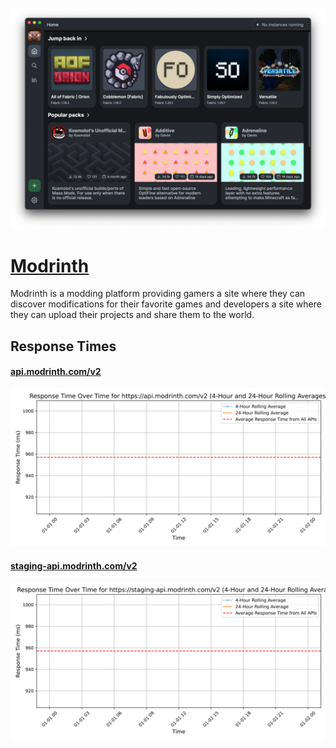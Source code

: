 [![Visit Modrinth](imagePreview.webp)](https://modrinth.com)

# [Modrinth](https://modrinth.com)

Modrinth is a modding platform providing gamers a site where they can discover modifications for their favorite games and developers a site where they can upload their projects and share them to the world.

## Response Times

#### [api.modrinth.com/v2](https://api.modrinth.com/v2)

![api.modrinth.com/v2](response-time-charts/6170692e6d6f6472696e74682e636f6d2f7632.svg)
#### [staging-api.modrinth.com/v2](https://staging-api.modrinth.com/v2)

![staging-api.modrinth.com/v2](response-time-charts/73746167696e672d6170692e6d6f6472696e74682e636f6d2f7632.svg)
